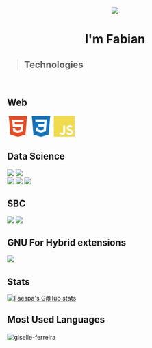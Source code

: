 <p align="center">
<img src="https://cdn.jsdelivr.net/gh/devicons/devicon/icons/github/github-original.svg" width="100"/>
</p>

<h1 align="center">I'm Fabian</h1>

>## Technologies
<br>

## Web
<p align="left">
  <img src="https://raw.githubusercontent.com/devicons/devicon/master/icons/html5/html5-plain.svg" width="50">
  <img src="https://raw.githubusercontent.com/devicons/devicon/master/icons/css3/css3-plain.svg" width="50">
  <img src="https://raw.githubusercontent.com/devicons/devicon/master/icons/javascript/javascript-plain.svg" width="50">
</p>

## Data Science
<p align="left">
  <img src="https://cdn.jsdelivr.net/gh/devicons/devicon/icons/r/r-original.svg" width="50">
  <img src="https://cdn.jsdelivr.net/gh/devicons/devicon/icons/matlab/matlab-original.svg" width="50">
<br>                                                                                                    
  <img src="https://cdn.jsdelivr.net/gh/devicons/devicon/icons/python/python-original.svg" width="50"> 
  <img src="https://cdn.jsdelivr.net/gh/devicons/devicon/icons/numpy/numpy-original-wordmark.svg" width="50">
  <img src="https://cdn.jsdelivr.net/gh/devicons/devicon/icons/pandas/pandas-original-wordmark.svg" width="50">    
  
## SBC
<p align="left">
  <img src="https://cdn.jsdelivr.net/gh/devicons/devicon/icons/arduino/arduino-original-wordmark.svg" width="50">
  <img src="https://cdn.jsdelivr.net/gh/devicons/devicon/icons/raspberrypi/raspberrypi-original.svg" width="50">
</p>  
  
## GNU For Hybrid extensions 
<p>
  <img src="https://upload.wikimedia.org/wikipedia/commons/0/01/Gnu-head-30-years-anniversary.svg" width="70">
</p>  

## Stats

[![Faespa's GitHub stats](https://github-readme-stats.vercel.app/api?username=faespa&show_icons=true&title_color=fff&icon_color=37aaff&text_color=f8f8f2&bg_color=171c24&count_private=true)](https://github.com/faespa/github-readme-stats)
<br>

## Most Used Languages

<p><img align="center" src="https://github-readme-stats.vercel.app/api/top-langs?username=faespa&show_icons=true&locale=en&layout=compact&title_color=fff&text_color=f8f8f2&hide=java&bg_color=171c24" alt="giselle-ferreira" />
</p>
<br>
